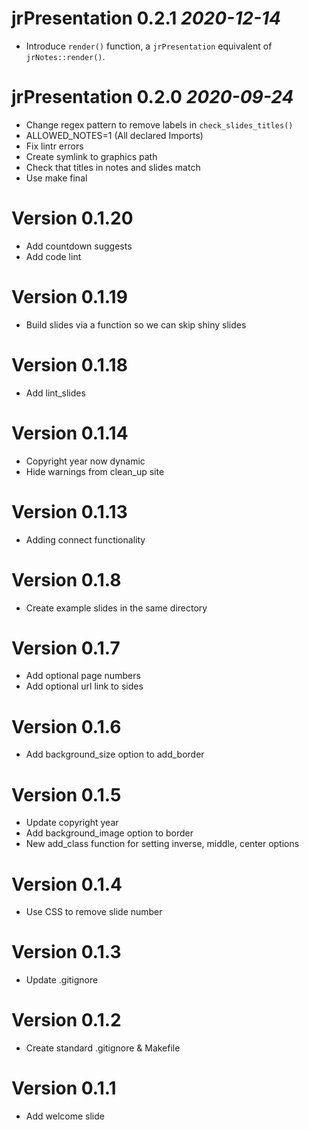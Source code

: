 # jrPresentation 0.2.1 _2020-12-14_
  * Introduce `render()` function, a `jrPresentation` equivalent of
    `jrNotes::render()`.

# jrPresentation 0.2.0 _2020-09-24_
  * Change regex pattern to remove labels in `check_slides_titles()`
  * ALLOWED_NOTES=1 (All declared Imports)
  * Fix lintr errors
  * Create symlink to graphics path
  * Check that titles in notes and slides match
  * Use make final

# Version 0.1.20
  * Add countdown suggests
  * Add code lint

# Version 0.1.19
  * Build slides via a function so we can skip shiny slides

# Version 0.1.18
  * Add lint_slides

# Version 0.1.14
  * Copyright year now dynamic
  * Hide warnings from clean_up site

# Version 0.1.13
  * Adding connect functionality
  
# Version 0.1.8
  * Create example slides in the same directory

# Version 0.1.7
  * Add optional page numbers
  * Add optional url link to sides

# Version 0.1.6
  * Add background_size option to add_border

# Version 0.1.5
  * Update copyright year
  * Add background_image option to border
  * New add_class function for setting inverse, middle, center options

# Version 0.1.4
  * Use CSS to remove slide number

# Version 0.1.3
  * Update .gitignore

# Version 0.1.2
  * Create standard .gitignore & Makefile

# Version 0.1.1
  * Add welcome slide
